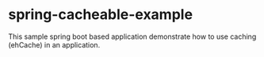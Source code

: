 # spring-cacheable-example
This sample spring boot based application demonstrate how to use caching (ehCache) in an application.
